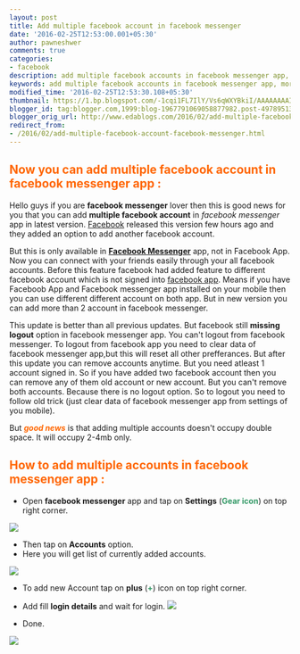 ```yaml
---
layout: post
title: Add multiple facebook account in facebook messenger
date: '2016-02-25T12:53:00.001+05:30'
author: pawneshwer
comments: true
categories:
- facebook
description: add multiple facebook accounts in facebook messenger app, morethan 2 facebook accounts in facebook messenger app,update facebook messenger to add multiple
keywords: add multiple facebook accounts in facebook messenger app, morethan 2 facebook accounts in facebook messenger app,update facebook messenger to add multiple
modified_time: '2016-02-25T12:53:30.108+05:30'
thumbnail: https://1.bp.blogspot.com/-1cqi1FL7IlY/Vs6qWXYBkiI/AAAAAAAAIZk/JzxgQaYkMjQ/s72-c/facebook%2Bmessenger%2B1%2Bcopy.png
blogger_id: tag:blogger.com,1999:blog-1967791069058877982.post-4978951326348165098
blogger_orig_url: http://www.edablogs.com/2016/02/add-multiple-facebook-account-facebook-messenger.html
redirect_from:
- /2016/02/add-multiple-facebook-account-facebook-messenger.html
---
```


## <span style="color: #ff6600;">Now you can add multiple facebook account in facebook messenger app :</span>

Hello guys if you are **facebook messenger** lover then this is good news for you that you can add **multiple facebook account** in _facebook messenger_ app in latest version. [Facebook](http://www.facebook.com "Faceboo") released this version few hours ago and they added an option to add another facebook account.

But this is only available in **[Facebook Messenger](https://Facebook.Com/home.php "Facebook Messenger")** app, not in Facebook App. Now you can connect with your friends easily through your all facebook accounts. Before this feature facebook had added feature to different facebook account which is not signed into [facebook app](http://en.wikipedia.org/wiki/Facebook_Platform "Facebook Platform"). Means if you have Faceboob App and Facebook messenger app installed on your mobile then you can use different different account on both app. But in new version you can add more than 2 account in facebook messenger.

This update is better than all previous updates. But facebook still **missing logout** option in facebook messenger app. You can't logout from facebook messenger. To logout from facebook app you need to clear data of facebook messenger app,but this will reset all other prefferances. But after this update you can remove accounts anytime. But you need atleast 1 account signed in. So if you have added two facebook account then you can remove any of them old account or new account. But you can't remove both accounts. Because there is no logout option. So to logout you need to follow old trick (just clear data of facebook messenger app from settings of you mobile).

But <span style="color: #ff6600;">_**good news**_</span> is that adding multiple accounts doesn't occupy double space. It will occupy 2-4mb only.

## <span style="color: #ff6600;">How to add multiple accounts in facebook messenger app :</span>

+ Open **facebook messenger** app and tap on **Settings** (**<span style="color: #339966;">Gear icon</span>**) on top right corner.

[![](https://1.bp.blogspot.com/-1cqi1FL7IlY/Vs6qWXYBkiI/AAAAAAAAIZk/JzxgQaYkMjQ/s320/facebook%2Bmessenger%2B1%2Bcopy.png)](https://1.bp.blogspot.com/-1cqi1FL7IlY/Vs6qWXYBkiI/AAAAAAAAIZk/JzxgQaYkMjQ/s1600/facebook%2Bmessenger%2B1%2Bcopy.png)

+ Then tap on **Accounts** option.
+ Here you will get list of currently added accounts.

[![](https://1.bp.blogspot.com/-W_k-oN52lZ8/Vs6qXYQC79I/AAAAAAAAIZs/PtfAOZ_h89Q/s320/facebook%2Bmessenger%2B2%2Bcopy.png)](https://1.bp.blogspot.com/-W_k-oN52lZ8/Vs6qXYQC79I/AAAAAAAAIZs/PtfAOZ_h89Q/s1600/facebook%2Bmessenger%2B2%2Bcopy.png)

+ To add new Account tap on **plus** (<span style="color: #339966;">**+**</span>) icon on top right corner.
+ Add fill **login details** and wait for login.
[![](https://2.bp.blogspot.com/-7QHoYBLaD58/Vs6qW9cwGsI/AAAAAAAAIZo/6fjeSs33rS4/s1600/facebook%2Bmessenger%2B3%2Bcopy.png)](https://2.bp.blogspot.com/-7QHoYBLaD58/Vs6qW9cwGsI/AAAAAAAAIZo/6fjeSs33rS4/s1600/facebook%2Bmessenger%2B3%2Bcopy.png)

+ Done.

[![](https://4.bp.blogspot.com/--Qk1Gpe8O-E/Vs6qYqVD8YI/AAAAAAAAIZw/x_-nV7pSCwk/s320/facebook%2Bmessenger%2B4%2Bcopy.png)](https://4.bp.blogspot.com/--Qk1Gpe8O-E/Vs6qYqVD8YI/AAAAAAAAIZw/x_-nV7pSCwk/s1600/facebook%2Bmessenger%2B4%2Bcopy.png)